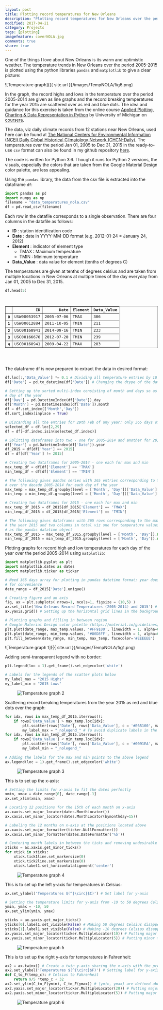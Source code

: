 ```yaml
---
layout: post
title: Plotting record temperatures for New Orleans 
description: "Plotting record temperatures for New Orleans over the period 2005-2015 using pandas and matplotlib."
modified: 2017-04-21
category: Projects
tags: [plotting]
imagefeature: coverNOLA.jpg
comments: true
share: true
---
```


One of the things I love about New Orleans is its warm and optimistic weather. The temperature trends in New Orleans over the period 2005-2015 is plotted using the python libraries ```pandas``` and `matplotlib` to give a clear picture:

![Temperature graph]({{ site.url }}/images/TempNOLA/fig6.png)

In the graph, the record highs and lows in the temperature over the period 2005-2014 are given as line graphs and the record breaking temperatures for the year 2015 are scattered over as red and blue dots. 
The idea and guidance for this exercise is taken from the online course [Applied Plotting, Charting & Data Representation in Python](https://www.coursera.org/learn/python-plotting) by University of Michigan on [coursera](https://www.coursera.org/). 

The data, viz daily climate records from 12 stations near New Orleans, used here can be found at [The National Centers for Environmental Information (NCEI) Daily Global Historical Climatology Network (GHCN-Daily)](https://www1.ncdc.noaa.gov/pub/data/ghcn/daily/readme.txt).
The temperatures over the period Jan 01, 2005 to Dec 31, 2015 in the ready-to-use `csv` format can also be found in my github repository [here](https://github.com/AashitaK/Plotting-Record-Temperatures). 

The code is written for Python 3.6. Though it runs for Python 2 versions, the visuals, especially the colors that are taken from the Google Material Design color palette, are less appealing.

Using the `pandas` library, the data from the csv file is extracted into the dataframe `df`:


```python
import pandas as pd
import numpy as np
filename = "data_temperatures_nola.csv"
df = pd.read_csv(filename)
```

Each row in the datafile corresponds to a single observation. There are four columns in the datafile as follows:
* **ID** : station identification code
* **Date** : date in YYYY-MM-DD format (e.g. 2012-01-24 = January 24, 2012)
* **Element** : indicator of element type
    * TMAX : Maximum temperature 
    * TMIN : Minimum temperature 
* **Data_Value** : data value for element (tenths of degrees C)

The temperatures are given at tenths of degrees celsius and are taken from multiple locations in New Orleans at multiple 
times of the day everyday from Jan 01, 2005 to Dec 31, 2015.

```python
df.head(5)
```

<pre>
<div>
<table border="1" class="dataframe">
  <thead>
    <tr style="text-align: right;">
      <th></th>
      <th>ID</th>
      <th>Date</th>
      <th>Element</th>
      <th>Data_Value</th>
    </tr>
  </thead>
  <tbody>
    <tr>
      <th>0</th>
      <td>USW00053917</td>
      <td>2005-07-06</td>
      <td>TMAX</td>
      <td>306</td>
    </tr>
    <tr>
      <th>1</th>
      <td>USW00012884</td>
      <td>2011-10-05</td>
      <td>TMIN</td>
      <td>211</td>
    </tr>
    <tr>
      <th>2</th>
      <td>USC00168941</td>
      <td>2014-09-16</td>
      <td>TMIN</td>
      <td>233</td>
    </tr>
    <tr>
      <th>3</th>
      <td>USC00166676</td>
      <td>2012-07-20</td>
      <td>TMIN</td>
      <td>239</td>
    </tr>
    <tr>
      <th>4</th>
      <td>USC00168941</td>
      <td>2009-04-22</td>
      <td>TMAX</td>
      <td>283</td>
    </tr>
  </tbody>
</table>
</div>
</pre>

The dataframe df is now prepared to extract the data in desired format:
```python
df.loc[:,'Data_Value'] *= 0.1 # Dividing all temperature entries by 10 to convert them to degree celsius
df['Date'] = pd.to_datetime(df['Date']) # Changing the dtype of the date to pandas datetime 

# Setting up the sorted multi-index consisting of month and days so as to help grouping rows later for each 
# day of the year
df['Day'] = pd.DatetimeIndex(df['Date']).day 
df['Month'] = pd.DatetimeIndex(df['Date']).month 
df = df.set_index(['Month','Day']) 
df.sort_index(inplace = True)

# Discarding all the entries for 29th Feb of any year; only 365 days of the year are considered
selected_df = df.loc[2,29] 
df = df[~df.index.isin(selected_df.index)] 
```


```python
# Splitting dataframes into two - one for 2005-2014 and another for 2015
df['Year'] = pd.DatetimeIndex(df['Date']).year
df_2015 = df[df['Year'] == 2015] 
df = df[df['Year'] != 2015] 

# Creating two dataframes for 2005-2014 - one each for max and min
max_temp_df = df[df['Element'] == 'TMAX'] 
min_temp_df = df[df['Element'] == 'TMIN'] 

# The following gives pandas series with 365 entries corresponding to the max/min temperatures 
# over the decade 2005-2014 for each day of the year
max_temp = max_temp_df.groupby(level = ['Month', 'Day'])['Data_Value'].max()  
min_temp = min_temp_df.groupby(level = ['Month', 'Day'])['Data_Value'].min()

# Creating two dataframes for 2015 - one each for max and min
max_temp_df_2015 = df_2015[df_2015['Element'] == 'TMAX']
min_temp_df_2015 = df_2015[df_2015['Element'] == 'TMIN'] 

# The following gives dataframes with 365 rows corresponding to the max/min temperatures for each day of 
# the year 2015 and two columns in total viz one for temperature values and another for dates stored 
# as the pandas datatime object  
max_temp_df_2015 = max_temp_df_2015.groupby(level = ['Month', 'Day']).max()[['Data_Value', 'Date']]
min_temp_df_2015 = min_temp_df_2015.groupby(level = ['Month', 'Day']).min()[['Data_Value', 'Date']]
```
Plotting graphs for record high and low temperatures for each day of the year over the period 2005-2014 using ```matplotlib```:
```python
import matplotlib.pyplot as plt
import matplotlib.dates as dates
import matplotlib.ticker as ticker

# Need 365 days array for plotting in pandas datetime format; year does not matter so taken 2015 
# for convenience
date_range = df_2015['Date'].unique() 

# Creating figure and an axis
fig, ax = plt.subplots( nrows=1, ncols=1, figsize = (10,5) ) 
ax.set_title('New Orleans Record Temperatures (2005-2014) and 2015') # Setting the title
ax.yaxis.grid() # Setting up the horizontal grid lines in the background

# Plotting graphs and filling in between region
# Google Material Design color palette (https://material.io/guidelines/style/color.html) is used below: 
plt.plot(date_range, max_temp.values, '#FF9100', linewidth = 1, alpha=0.75, label = '2005-2014 Highs')
plt.plot(date_range, min_temp.values, '#80D8FF', linewidth = 1, alpha=0.75, label = '2005-2014 Lows') 
plt.fill_between(date_range, min_temp, max_temp, facecolor='#EEEEEE')
```
![Temperature graph 1]({{ site.url }}/images/TempNOLA/fig1.png)

Adding semi-transparent legend with no border:  
```python
plt.legend(loc = 1).get_frame().set_edgecolor('white') 

# Labels for the legends of the scatter plots below
my_label_max = "2015 Highs"
my_label_min = "2015 Lows"
```
<figure>
  <img src = "{{ site.url }}/images/TempNOLA/fig2.png" alt = "Temperature graph 2">
</figure>

Scattering record breaking temperatures from the year 2015 as red and blue dots over the graph:


```python
for idx, rows in max_temp_df_2015.iterrows():
    if rows['Data_Value'] > max_temp.loc[idx]:
        plt.scatter(rows['Date'], rows['Data_Value'], c = '#E65100', marker = '.', label = my_label_max)
        my_label_max = "_nolegend_" # To avoid duplicate labels in the legend
for idx, rows in min_temp_df_2015.iterrows():
    if rows['Data_Value'] < min_temp.loc[idx]:
        plt.scatter(rows['Date'], rows['Data_Value'], c = '#0091EA', marker = '.', label = my_label_min)
        my_label_min = "_nolegend_"
        
# Adding the labels for the max and min points to the above legend 
ax.legend(loc = 1).get_frame().set_edgecolor('white') 
```
<figure>
  <img src = "{{ site.url }}/images/TempNOLA/fig3.png" alt = "Temperature graph 3">
</figure>

This is to set up the x-axis:


```python
# Setting the limits for x-axis to fit the dates perfectly
xmin, xmax = date_range[0], date_range[-1]
ax.set_xlim(xmin, xmax)

# Locating 12 positions for the 15th of each month on x-axis 
ax.xaxis.set_major_locator(dates.MonthLocator())
ax.xaxis.set_minor_locator(dates.MonthLocator(bymonthday=15))

# Labeling the 12 months on x-axis at the positions located above
ax.xaxis.set_major_formatter(ticker.NullFormatter())
ax.xaxis.set_minor_formatter(dates.DateFormatter('%b'))

# Centering month labels in between the ticks and removing undesirable ticks
xticks = ax.xaxis.get_minor_ticks()
for xtick in xticks:
    xtick.tick1line.set_markersize(0)
    xtick.tick2line.set_markersize(0)
    xtick.label1.set_horizontalalignment('center')
```
<figure>
  <img src = "{{ site.url }}/images/TempNOLA/fig4.png" alt = "Temperature graph 4">
</figure>

This is to set up the left y-axis for temperatures in Celsius:


```python
ax.set_ylabel('Temperatures $(^{\circ}$C)') # Set label for y-axis

# Setting the temperature limits for y-axis from -10 to 50 degrees Celsius
ymin, ymax = -10, 50
ax.set_ylim(ymin, ymax) 

yticks = ax.yaxis.get_major_ticks()
yticks[0].label1.set_visible(False) # Making 50 degrees Celsius disappear to make the graph look cleaner
yticks[1].label1.set_visible(False) # Making -10 degrees Celsius disappear to make the graph look cleaner
ax.yaxis.set_major_locator(ticker.MultipleLocator(10)) # Putting major ticks at every 10 degrees Celsius
ax.yaxis.set_minor_locator(ticker.MultipleLocator(5)) # Putting minor ticks at every 5 degrees Celsius
```
<figure>
  <img src = "{{ site.url }}/images/TempNOLA/fig5.png" alt = "Temperature graph 5">
</figure>

This is to set up the right y-axis for temperatures in Fahrenheit:


```python
ax2 = ax.twinx() # Create a twin y-axis sharing the x-axis with the previous y-axis
ax2.set_ylabel('Temperatures $(^{\circ}$F)') # Setting label for y-axis
def C_to_F(temp_c): # Celsius to Fahrenheit  
    return 9/5 *temp_c + 32
ax2.set_ylim(C_to_F(ymin), C_to_F(ymax)) # (ymin, ymax) are defined above
ax2.yaxis.set_major_locator(ticker.MultipleLocator(20)) # Putting major ticks at every 20 degrees Fahrenheit
ax2.yaxis.set_minor_locator(ticker.MultipleLocator(5)) # Putting major ticks at every 5 degrees Fahrenheit
```
<figure>
  <img src = "{{ site.url }}/images/TempNOLA/fig6.png" alt = "Temperature graph 6">
</figure>
